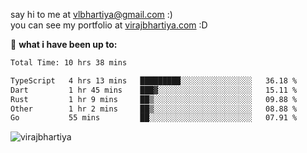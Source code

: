 say hi to me at [vlbhartiya@gmail.com](mailto:vlbhartiya@gmail.com) :)<br/>
you can see my portfolio at [virajbhartiya.com](https://virajbhartiya.com) :D<br/>


🚀 **what i have been up to:**

<!--START_SECTION:waka-->

```txt
Total Time: 10 hrs 38 mins

TypeScript   4 hrs 13 mins   █████████░░░░░░░░░░░░░░░░   36.18 %
Dart         1 hr 45 mins    ███▓░░░░░░░░░░░░░░░░░░░░░   15.11 %
Rust         1 hr 9 mins     ██▒░░░░░░░░░░░░░░░░░░░░░░   09.88 %
Other        1 hr 2 mins     ██▒░░░░░░░░░░░░░░░░░░░░░░   08.88 %
Go           55 mins         ██░░░░░░░░░░░░░░░░░░░░░░░   07.91 %
```

<!--END_SECTION:waka-->

<p align="left"> <img src="https://komarev.com/ghpvc/?username=virajbhartiya&color=blue" alt="virajbhartiya" /> </p>

